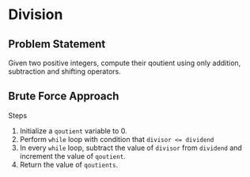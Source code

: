 # Division

## Problem Statement

Given two positive integers, compute their qoutient using only addition, subtraction and shifting operators.

## Brute Force Approach

Steps
1. Initialize a `qoutient` variable to 0.
2. Perform `while` loop with condition that `divisor <= dividend`
3. In every `while` loop, subtract the value of `divisor` from `dividend` and increment the value of `qoutient`.
4. Return the value of `qoutients`.
